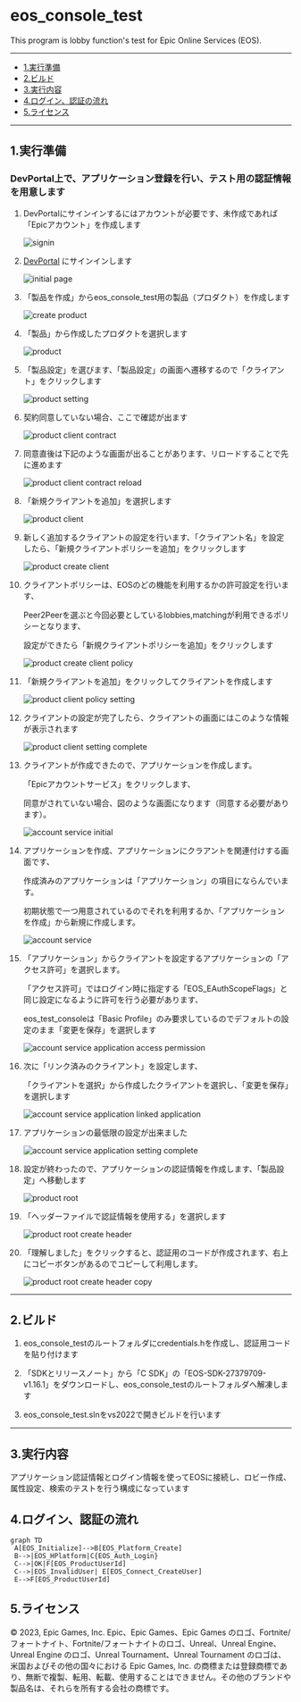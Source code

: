 # eos_console_test

This program is lobby function's test for Epic Online Services (EOS).

---

  - [1.実行準備](#1実行準備)
  - [2.ビルド](#2ビルド)
  - [3.実行内容](#3実行内容)
  - [4.ログイン、認証の流れ](#4ログイン認証の流れ)
  - [5.ライセンス](#5ライセンス)

---

## 1.実行準備

### DevPortal上で、アプリケーション登録を行い、テスト用の認証情報を用意します

1. DevPortalにサインインするにはアカウントが必要です、未作成であれば「Epicアカウント」を作成します

   ![signin](画像/000.png "サインイン")

1. [DevPortal](https://dev.epicgames.com/portal/ja/) にサインインします

   ![initial page](画像/001.png "DevPortal 初期画面")

1. 「製品を作成」からeos_console_test用の製品（プロダクト）を作成します

   ![create product](画像/002.png "製品を作成")

1. 「製品」から作成したプロダクトを選択します

   ![product](画像/003.png "製品ルート画面")

1. 「製品設定」を選びます、「製品設定」の画面へ遷移するので「クライアント」をクリックします

   ![product setting](画像/004.png "製品設定")

1. 契約同意していない場合、ここで確認が出ます

   ![product client contract](画像/005.png "製品クライアント - 契約要求")

1. 同意直後は下記のような画面が出ることがあります、リロードすることで先に進めます

   ![product client contract reload](画像/006.png "製品クライアント - 契約要求 リロード必要")

1. 「新規クライアントを追加」を選択します

   ![product client](画像/007.png "製品設定 - クライアント")

1. 新しく追加するクライアントの設定を行います、「クライアント名」を設定したら、「新規クライアントポリシーを追加」をクリックします

   ![product create client](画像/008.png "製品設定 - クライアント - 新規クライアント作成")

1. クライアントポリシーは、EOSのどの機能を利用するかの許可設定を行います、

   Peer2Peerを選ぶと今回必要としているlobbies,matchingが利用できるポリシーとなります、

   設定ができたら「新規クライアントポリシーを追加」をクリックします

   ![product create client policy](画像/009.png "製品設定 - クライアント - クライアントポリシー作成")

1. 「新規クライアントを追加」をクリックしてクライアントを作成します

   ![product client policy setting](画像/010.png "製品設定 - クライアント - クライアントにポリシーを設定")

1. クライアントの設定が完了したら、クライアントの画面にはこのような情報が表示されます

   ![product client setting complete](画像/011.png "製品設定 - クライアント - 設定完了")

1. クライアントが作成できたので、アプリケーションを作成します。

   「Epicアカウントサービス」をクリックします、

    同意がされていない場合、図のような画面になります（同意する必要があります）。

   ![account service initial](画像/012.png "DevPortal - アカウントサービス初期画面")

1. アプリケーションを作成、アプリケーションにクラアントを関連付けする画面です、

   作成済みのアプリケーションは「アプリケーション」の項目にならんでいます。

   初期状態で一つ用意されているのでそれを利用するか、「アプリケーションを作成」から新規に作成します。

   ![account service](画像/013.png "DevPortal - アカウントサービス画面")

1. 「アプリケーション」からクライアントを設定するアプリケーションの「アクセス許可」を選択します。

   「アクセス許可」ではログイン時に指定する「EOS_EAuthScopeFlags」と同じ設定になるように許可を行う必要があります、

   eos_test_consoleは「Basic Profile」のみ要求しているのでデフォルトの設定のまま「変更を保存」を選択します

   ![account service application access permission](画像/014.png "DevPortal - アカウントサービス画面 - アプリケーション設定 - アクセス許可")

1. 次に「リンク済みのクライアント」を設定します、

   「クライアントを選択」から作成したクライアントを選択し、「変更を保存」を選択します

   ![account service application linked application](画像/015.png "DevPortal - アカウントサービス画面 - アプリケーション設定 - リンク済みのアプリケーション")

1. アプリケーションの最低限の設定が出来ました

   ![account service application setting complete](画像/016.png "DevPortal - アカウントサービス画面 - アプリケーション設定 - 設定完了")

1. 設定が終わったので、アプリケーションの認証情報を作成します、「製品設定」へ移動します

   ![product root](画像/017.png "製品設定 - ルート")

1. 「ヘッダーファイルで認証情報を使用する」を選択します

   ![product root create header](画像/018.png "製品設定 - ヘッダ作成")

1. 「理解しました」をクリックすると、認証用のコードが作成されます、右上にコピーボタンがあるのでコピーして利用します。

   ![product root create header copy](画像/019.png "製品設定 - ヘッダ作成 - コピー")

---

## 2.ビルド

1. eos_console_testのルートフォルダにcredentials.hを作成し、認証用コードを貼り付けます

1. 「SDKとリリースノート」から「C SDK」の「EOS-SDK-27379709-v1.16.1」をダウンロードし、eos_console_testのルートフォルダへ解凍します

1. eos_console_test.slnをvs2022で開きビルドを行います

---

## 3.実行内容

   アプリケーション認証情報とログイン情報を使ってEOSに接続し、ロビー作成、属性設定、検索のテストを行う構成になっています

## 4.ログイン、認証の流れ

```mermaid
graph TD
 A[EOS_Initialize]-->B[EOS_Platform_Create]
 B-->|EOS_HPlatform|C{EOS_Auth_Login}
 C-->|OK|F[EOS_ProductUserId]
 C-->|EOS_InvalidUser| E[EOS_Connect_CreateUser]
 E-->F[EOS_ProductUserId]
```

## 5.ライセンス

© 2023, Epic Games, Inc. Epic、Epic Games、Epic Games のロゴ、Fortnite/フォートナイト、Fortnite/フォートナイトのロゴ、Unreal、Unreal Engine、Unreal Engine のロゴ、Unreal Tournament、Unreal Tournament のロゴは、 米国およびその他の国々における Epic Games, Inc. の商標または登録商標であり、無断で複製、転用、転載、使用することはできません。その他のブランドや製品名は、それらを所有する会社の商標です。
